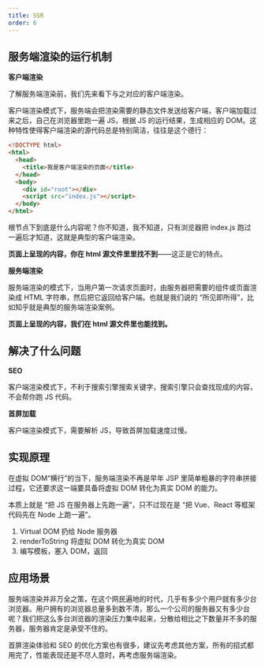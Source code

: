 ```yaml
---
title: SSR
order: 6
---
```


## 服务端渲染的运行机制

**客户端渲染**

了解服务端渲染前，我们先来看下与之对应的客户端渲染。

客户端渲染模式下，服务端会把渲染需要的静态文件发送给客户端，客户端加载过来之后，自己在浏览器里跑一遍 JS，根据 JS 的运行结果，生成相应的 DOM。这种特性使得客户端渲染的源代码总是特别简洁，往往是这个德行：

```html
<!DOCTYPE html>
<html>
  <head>
    <title>我是客户端渲染的页面</title>
  </head>
  <body>
    <div id="root"></div>
    <script src="index.js"></script>
  </body>
</html>
```

根节点下到底是什么内容呢？你不知道，我不知道，只有浏览器把 index.js 跑过一遍后才知道，这就是典型的客户端渲染。

**页面上呈现的内容，你在 html 源文件里里找不到**——这正是它的特点。

**服务端渲染**

服务端渲染的模式下，当用户第一次请求页面时，由服务器把需要的组件或页面渲染成 HTML 字符串，然后把它返回给客户端。也就是我们说的 “所见即所得”，比如知乎就是典型的服务端渲染案例。

**页面上呈现的内容，我们在 html 源文件里也能找到。**

## 解决了什么问题

**SEO**

客户端渲染模式下，不利于搜索引擎搜索关键字，搜索引擎只会查找现成的内容，不会帮你跑 JS 代码。

**首屏加载**

客户端渲染模式下，需要解析 JS，导致首屏加载速度过慢。

## 实现原理

在虚拟 DOM“横行”的当下，服务端渲染不再是早年 JSP 里简单粗暴的字符串拼接过程，它还要求这一端要具备将虚拟 DOM 转化为真实 DOM 的能力。

本质上就是 “把 JS 在服务器上先跑一遍”，只不过现在是 “把 Vue、React 等框架代码先在 Node 上跑一遍”。

1. Virtual DOM 扔给 Node 服务器
2. renderToString 将虚拟 DOM 转化为真实 DOM
3. 编写模板，塞入 DOM，返回

## 应用场景

服务端渲染并非万全之策，在这个网民遍地的时代，几乎有多少个用户就有多少台浏览器。用户拥有的浏览器总量多到数不清，那么一个公司的服务器又有多少台呢？我们把这么多台浏览器的渲染压力集中起来，分散给相比之下数量并不多的服务器，服务器肯定是承受不住的。

首屏渲染体验和 SEO 的优化方案也有很多，建议先考虑其他方案，所有的招式都用完了，性能表现还是不尽人意时，再考虑服务端渲染。
